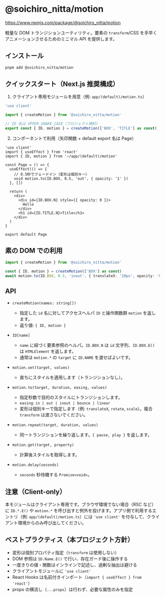 # @soichiro_nitta/motion

https://www.npmjs.com/package/@soichiro_nitta/motion

軽量な DOM トランジションユーティリティ。要素の `transform`/CSS を手早くアニメーションさせるためのミニマル API を提供します。

## インストール

```bash
pnpm add @soichiro_nitta/motion
```

## クイックスタート（Next.js 推奨構成）

1. クライアント専用モジュールを用意（例: `app/(default)/motion.ts`）

```ts
'use client'

import { createMotion } from '@soichiro_nitta/motion'

// ID 名は UPPER_SNAKE_CASE（プロジェクト規約）
export const { ID, motion } = createMotion(['BOX', 'TITLE'] as const)
```

2. コンポーネントで利用（矢印関数 + default export 名は Page）

```tsx
'use client'
import { useEffect } from 'react'
import { ID, motion } from '~/app/(default)/motion'

const Page = () => {
  useEffect(() => {
    // 0.5秒でフェードイン（変形は個別キー）
    void motion.to(ID.BOX, 0.5, 'out', { opacity: '1' })
  }, [])

  return (
    <div>
      <div id={ID.BOX.N} style={{ opacity: 0 }}>
        Hello
      </div>
      <h1 id={ID.TITLE.N}>Title</h1>
    </div>
  )
}

export default Page
```

## 素の DOM での利用

```ts
import { createMotion } from '@soichiro_nitta/motion'

const { ID, motion } = createMotion(['BOX'] as const)
await motion.to(ID.BOX, 0.3, 'inout', { translateX: '20px', opacity: '0.8' })
```

## API

- `createMotion(names: string[])`

  - 指定した `id` 名に対してアクセスヘルパ `ID` と操作関数群 `motion` を返します。
  - 返り値: `{ ID, motion }`

- `ID[name]`

  - `name` に紐づく要素参照のヘルパ。`ID.BOX.N` は `id` 文字列、`ID.BOX.E()` は `HTMLElement` を返します。
  - 通常は `motion.*` の `target` に `ID.NAME` を渡せばよいです。

- `motion.set(target, values)`

  - 直ちにスタイルを適用します（トランジションなし）。

- `motion.to(target, duration, easing, values)`

  - 指定秒数で目的のスタイルにトランジションします。
  - `easing`: `in | out | inout | bounce | linear`
  - 変形は個別キーで指定します（例: `translateX`, `rotate`, `scale`）。複合 `transform` は渡さないでください。

- `motion.repeat(target, duration, values)`

  - 同一トランジションを繰り返します。`{ pause, play }` を返します。

- `motion.get(target, property)`

  - 計算後スタイルを取得します。

- `motion.delay(seconds)`
  - `seconds` 秒待機する `Promise<void>`。

## 注意（Client-only）

本モジュールはクライアント専用です。ブラウザ環境でない場合（RSC など）に `ID.*.E()` や `motion.*` を呼び出すと例外を投げます。アプリ側で利用するエントリ（例: `app/(default)/motion.ts`）には `'use client'` を付与して、クライアント環境からのみ呼び出してください。

## ベストプラクティス（本プロジェクト方針）

- 変形は個別プロパティ指定（`transform` は使用しない）
- DOM 参照は `ID.Name.E()` で行い、存在ガード後に操作する
- 一度きりの値・関数はインラインで記述し、過剰な抽出は避ける
- クライアントモジュールに `'use client'`
- React Hooks は名前付きインポート（`import { useEffect } from 'react'`）
- props の横流し（`...props`）は行わず、必要な属性のみを指定
